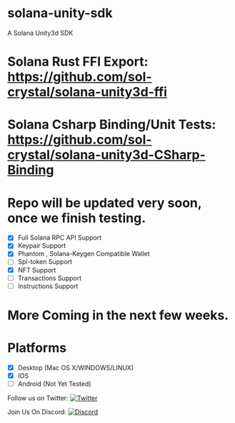 # solana-unity-sdk
A Solana Unity3d SDK 

# Solana Rust FFI Export: https://github.com/sol-crystal/solana-unity3d-ffi

# Solana Csharp Binding/Unit Tests: https://github.com/sol-crystal/solana-unity3d-CSharp-Binding

# Repo will be updated very soon, once we finish  testing.
- [x] Full Solana RPC API Support
- [x] Keypair Support
- [x] Phantom , Solana-Keygen Compatible Wallet
- [ ] Spl-token Support
- [x] NFT Support
- [ ] Transactions Support
- [ ] Instructions Support

# More Coming in the next few weeks.

# Platforms
- [X] Desktop (Mac OS X/WINDOWS/LINUX)
- [X] IOS
- [ ] Android (Not Yet Tested)

Follow us on Twitter: [![Twitter](https://badgen.net/badge/icon/twitter?icon=twitter&label)](https://twitter.com/sol_crystal_io)

Join Us On Discord: [![Discord](https://badgen.net/badge/icon/discord?icon=discord&label)](https://discord.gg/mnXrKea6TF)



